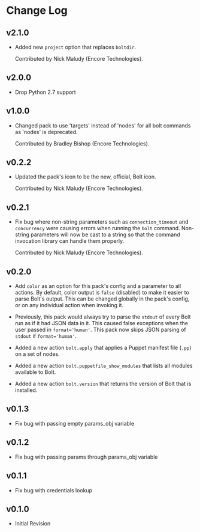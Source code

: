 # Change Log

## v2.1.0

* Added new `project` option that replaces `boltdir`.

  Contributed by Nick Maludy (Encore Technologies).

## v2.0.0

* Drop Python 2.7 support

## v1.0.0

* Changed pack to use 'targets' instead of 'nodes' for all bolt commands as 'nodes' is deprecated.

  Contributed by Bradley Bishop (Encore Technologies).

## v0.2.2

* Updated the pack's icon to be the new, official, Bolt icon.

  Contributed by Nick Maludy (Encore Technologies).

## v0.2.1

* Fix bug where non-string parameters such as `connection_timeout` and `concurrency` were
  causing errors when running the `bolt` command. Non-string parameters will now be
  cast to a string so that the command invocation library can handle them properly.

  Contributed by Nick Maludy (Encore Technologies).

## v0.2.0

* Add `color` as an option for this pack's config and a parameter to all actions.
  By default, color output is `false` (disabled) to make it easier to parse Bolt's output.
  This can be changed globally in the pack's config, or on any individual action when
  invoking it.

* Previously, this pack would always try to parse the `stdout` of every Bolt run as if it
  had JSON data in it. This caused false exceptions when the user passed in `format='human'`.
  This pack now skips JSON parsing of `stdout` if `format='human'`.

* Added a new action `bolt.apply` that applies a Puppet manifest file (`.pp`) on a set of nodes.

* Added a new action `bolt.puppetfile_show_modules` that lists all modules available to Bolt.

* Added a new action `bolt.version` that returns the version of Bolt that is installed.

## v0.1.3

* Fix bug with passing empty params_obj variable

## v0.1.2

* Fix bug with passing params through params_obj variable

## v0.1.1

* Fix bug with credentials lookup

## v0.1.0

* Initial Revision
